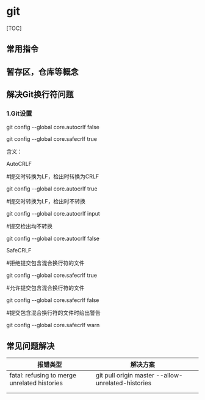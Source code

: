 # git

[TOC]

## 常用指令

## 暂存区，仓库等概念



## 解决Git换行符问题

### 1.Git设置

 

git config --global core.autocrlf false

git config --global core.safecrlf true

含义：

AutoCRLF

\#提交时转换为LF，检出时转换为CRLF

git config --global core.autocrlf true

 

\#提交时转换为LF，检出时不转换

git config --global core.autocrlf input

 

\#提交检出均不转换

git config --global core.autocrlf false

SafeCRLF

\#拒绝提交包含混合换行符的文件

git config --global core.safecrlf true

 

\#允许提交包含混合换行符的文件

git config --global core.safecrlf false

 

\#提交包含混合换行符的文件时给出警告

git config --global core.safecrlf warn



## 常见问题解决

| 报错类型                                     | 解决方案                                           |      |
| -------------------------------------------- | -------------------------------------------------- | ---- |
| fatal: refusing to merge unrelated histories | git pull origin master --allow-unrelated-histories |      |
|                                              |                                                    |      |
|                                              |                                                    |      |

